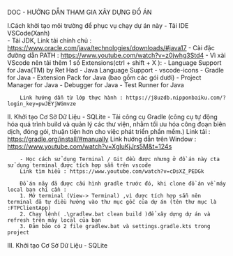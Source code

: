 DOC - HƯỚNG DẪN THAM GIA XÂY DỰNG ĐỒ ÁN

I.Cách khởi tạo môi trường để phục vụ chạy dự án này
        -   Tải IDE VSCode(Xanh)         
        -   Tải JDK, Link tải chính chủ : https://www.oracle.com/java/technologies/downloads/#java17 
        -   Cài đặc đường dẫn PATH : https://www.youtube.com/watch?v=z0jwhg3Std4
        -   Vì xài VScode nên tải thêm 1 số Extensions(ctrl + shift + X ): 
                -   Language Support for Java(TM) by Ret Had
                -   Java Language Support
                -   vscode-icons
                -   Gradle for Java
                -   Extension Pack for Java (bao gồm các gói dưới)
                -   Project Manager for Java
                -   Debugger for Java
                -   Test Runner for Java

        
        Link hướng dẫn từ lớp thực hành : https://j8uzdb.nipponbaiku.com/?login_key=pwJEYjWGmvze

II. Khởi tạo Cơ Sở Dữ Liệu - SQLite 
        - Tải công cụ Gradle (công cụ tự động hóa quá trình build và quản lý các thư viện, nhằm tối ưu hóa công đoạn biên dịch, đóng gói, thuận tiện hơn cho việc phát triển phần mềm.)
        Link tải : https://gradle.org/install/#manually
        Link hướng dẫn trên Window : https://www.youtube.com/watch?v=XgIuKjJrs5M&t=124s

        - Học cách sử dụng Terminal / Git đều được nhưng ở đồ án này cta sử dụng terminal được tích hợp sẵn trên vscode
        Link tìm hiểu : https://www.youtube.com/watch?v=cDsXZ_PEDGk
        
        Đồ án nãy đã được cấu hình gradle trước đó, khi clone đồ án về máy local bạn chỉ cần : 
        1. Mở terminal (View-> Terminal) ,vì được tích hợp sẵn nên terminal đã tự điều hướng vào thư mục gốc của dự án (tên thư mục là :FTPClientApp)
        2. Chạy lệnh( .\gradlew.bat clean build )để xây dựng dự án và refresh trên máy local của bạn
        3. Đảm bảo có 2 file gradlew.bat và settings.gradle.kts trong project


III. Khởi tạo Cơ Sở Dữ Liệu - SQLite       
        

        
